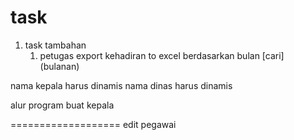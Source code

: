 # task 

1. task tambahan
   1. petugas export kehadiran to excel berdasarkan bulan [cari] (bulanan)
   

nama kepala harus dinamis
nama dinas harus dinamis

alur program buat kepala

===================
edit pegawai